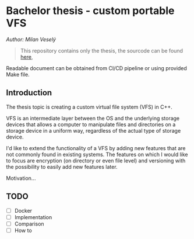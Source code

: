 # Bachelor thesis - custom portable VFS

*Author: Milan Veselý*

> This repository contains only the thesis, the sourcode can be
> found [here](https://gitlab.mff.cuni.cz/teaching/theses/yaghob/vesely-milan/source-code),

Readable document can be obtained from CI/CD pipeline or using provided Make file.

## Introduction

The thesis topic is creating a custom virtual file system (VFS) in C++.

VFS is an intermediate layer between the OS and the underlying storage devices that allows a computer to manipulate
files and directories on a storage device in a uniform way, regardless of the actual type of storage device.

I'd like to extend the functionality of a VFS by adding new features that are not commonly found in existing systems.
The features on which I would like to focus are encryption (on directory or even file level) and versioning with the
possibility to easily add new features later.

Motivation...

## TODO

- [ ] Docker
- [ ] Implementation
- [ ] Comparison
- [ ] How to